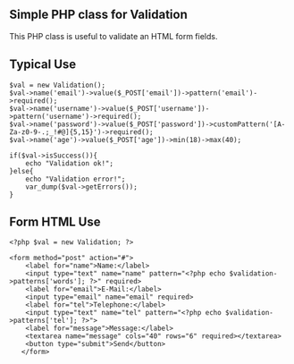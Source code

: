 ## Simple PHP class for Validation

This PHP class is useful to validate an HTML form fields.

## Typical Use

	$val = new Validation();
	$val->name('email')->value($_POST['email'])->pattern('email')->required();
    $val->name('username')->value($_POST['username'])->pattern('username')->required();
    $val->name('password')->value($_POST['password'])->customPattern('[A-Za-z0-9-.;_!#@]{5,15}')->required();
    $val->name('age')->value($_POST['age'])->min(18)->max(40);
    
    if($val->isSuccess()){
    	echo "Validation ok!";
    }else{
    	echo "Validation error!";
        var_dump($val->getErrors());
    }

## Form HTML Use

	<?php $val = new Validation; ?>
    
    <form method="post" action="#">
    	<label for="name">Name:</label>
        <input type="text" name="name" pattern="<?php echo $validation->patterns['words']; ?>" required>
        <label for="email">E-Mail:</label>
        <input type="email" name="email" required>
        <label for="tel">Telephone:</label>
        <input type="text" name="tel" pattern="<?php echo $validation->patterns['tel']; ?>">
        <label for="message">Message:</label>
        <textarea name="message" cols="40" rows="6" required></textarea>
        <button type="submit">Send</button>
       </form>

   

